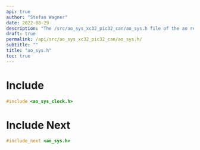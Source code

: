 ```yaml
---
api: true
author: "Stefan Wagner"
date: 2022-08-29
description: "The /src/ao_sys_xc32_pic32_can/ao_sys.h file of the ao real-time operating system."
draft: true
permalink: /api/src/ao_sys_xc32_pic32_can/ao_sys.h/
subtitle: ""
title: "ao_sys.h"
toc: true
---
```


# Include

```c
#include <ao_sys_clock.h>
```

# Include Next

```c
#include_next <ao_sys.h>
```

